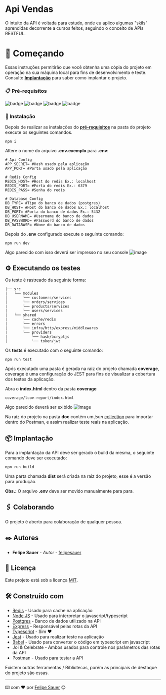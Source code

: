 # Api Vendas

O intuito da API é voltada para estudo, onde eu aplico algumas "skils" aprendidas decorrente a cursos feitos, seguindo o conceito de APIs RESTFUL.

# 🚀 Começando

Essas instruções permitirão que você obtenha uma cópia do projeto em operação na sua máquina local para fins de desenvolvimento e teste.
Consulte **[Implantação](#-implanta%C3%A7%C3%A3o)** para saber como implantar o projeto.

### 📋 Pré-requisitos

![badge](https://img.shields.io/badge/NODEJS-≥v18.14.0-339933?style=for-the-badge&logo=nodedotjs) ![badge](https://img.shields.io/badge/POSTGRES-≥v12.12-4169E1?style=for-the-badge&logo=postgresql) ![badge](https://img.shields.io/badge/REDIS-≥v7.0.8-DC382D?style=for-the-badge&logo=redis) ![badge](https://img.shields.io/badge/NPM-≥v9.3.1-CB3837?style=for-the-badge&logo=npm)

### 🔧 Instalação

Depois de realizar as instalações do **[pré-requisitos](#-pré-requisitos)** na pasta do projeto execute os seguintes comandos.

```
npm i
```

Altere o nome do arquivo **.env.exemplo** para **.env**:

```properties
# Api Config
APP_SECRET= #Hash usado pela aplicação
APP_PORT= #Porta usado pela aplicação

# Redis Config
REDIS_HOST= #Host do redis Ex.: localhost
REDIS_PORT= #Porta do redis Ex.: 6379
REDIS_PASS= #Senha do redis

# Database Config
DB_TYPE= #Tipo do banco de dados (postgres)
DB_HOST= #Host do banco de dados Ex.: localhost
DB_PORT= #Porta do banco de dados Ex.: 5432
DB_USERNAME= #Username do banco de dados
DB_PASSWORD= #Password do banco de dados
DB_DATABASE= #Nome do banco de dados
```

Depois do **.env** configurado execute o seguinte comando:

```
npm run dev
```

Algo parecido com isso deverá ser impresso no seu console
![image](https://user-images.githubusercontent.com/120697114/218758173-0ad2cd5a-7bb0-40f9-b9d6-09803081cfce.png)


## ⚙️ Executando os testes

Os teste é rastreado da seguinte forma:

```
├── src
|   └── modules
│       └── customers/services
|       └── orders/services
|       └── products/services
|       └── users/services
|   └── shared
|       └── cache/redis
|       └── errors
|       └── infra/http/express/middlewares
|       └── providers
|           └── hash/bcryptjs
|           └── token/jwt
```

Os **tests** é executado com o seguinte comando:

```
npm run test
```

Após executado uma pasta é gerada na raiz do projeto chamada **coverage**, coverage é uma configuração do JEST para fins de visualizar a cobertura dos testes da aplicação.

Abra o **index.html** dentro da pasta **coverage**
```
coverage/lcov-report/index.html
```

Algo parecido deverá ser exibido
![image](https://user-images.githubusercontent.com/120697114/218764949-bece63be-3094-46a5-92dd-cb4f46eb7f45.png)

Na raiz do projeto na pasta **doc** contém um *json* [collection](https://github.com/felipesauer/api-vendas/blob/main/doc/api-vendas.postman_collection.json) para importar dentro do Postman, e assim realizar teste reais na aplicação.


## 📦 Implantação

Para a implantação da API deve ser gerado o build da mesma, o seguinte comando deve ser executado:

```
npm run build
```

Uma parta chamada **dist** será criada na raiz do projeto, esse é a versão para produção.

**Obs.:** O arquivo **.env** deve ser movido manualmente para para.

## 🖇️ Colaborando

O projeto é aberto para colaboração de qualquer pessoa.

## ✒️ Autores

* **Felipe Sauer** - *Autor* - [felipesauer](https://github.com/felipesauer)

## 📄 Licença

Este projeto está sob a licença [MIT](https://github.com/felipesauer/api-vendas/blob/main/LICENSE).

## 🛠️ Construído com

- [Redis](https://redis.io/) - Usado para cache na aplicação
- [Node JS](https://nodejs.org/en/) - Usado para interpretar o javascript/typescript
- [Postgres](https://www.postgresql.org/) - Banco de dados utilizado na API
- [Express](https://expressjs.com/pt-br/) - Responsável pelas rotas da API
- [Typescript](https://www.typescriptlang.org/) - Sim ❤️
- [Jest](https://jestjs.io/pt-BR/) - Usado para realizar teste na aplicação
- [Babel](https://babeljs.io/) - Usado para converter o código em typescript em javascript
- Joi & Celebrate - Ambos usados para controle nos parâmetros das rotas da API
- [Postman](https://www.postman.com/) - Usado para testar a API

Existem outras ferramentas / Bibliotecas, porém as principais de destaque do projeto são essas.

---
⌨️ com ❤️ por [Felipe Sauer](https://github.com/felipesauer) 😊
